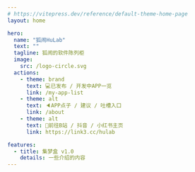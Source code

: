 ```yaml
---
# https://vitepress.dev/reference/default-theme-home-page
layout: home

hero:
  name: "狐闹HuLab"
  text: ""
  tagline: 狐闹的软件陈列柜
  image:
    src: /logo-circle.svg
  actions:
    - theme: brand
      text: 💻已发布 / 开发中APP一览
      link: /my-app-list
    - theme: alt
      text: 🔈APP点子 / 建议 / 吐槽入口
      link: /about
    - theme: alt
      text: 📱前往B站 / 抖音 / 小红书主页
      link: https://link3.cc/hulab

features:
  - title: 集梦盒 v1.0
    details: 一些介绍的内容
---
```



